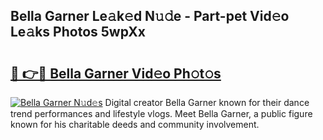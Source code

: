 ## Bella Garner Le𝚊k𝚎d N𝚞𝚍e - Part-pet Vid𝚎o Le𝚊ks Photos 5wpXx

# <h2><a href="http://fbeovda.evod.top/?m=Bella+Garner">🔗 👉🔴 Bella Garner Vid𝚎o Ph𝚘t𝚘s</a></h2>

[![Bella Garner N𝚞d𝚎s](https://i.imgur.com/8V9OHl7.gif)](http://fbeovda.evod.top/?m=Bella+Garner)
Digital creator Bella Garner known for their dance trend performances and lifestyle vlogs. Meet Bella Garner, a public figure known for his charitable deeds and community involvement. 
